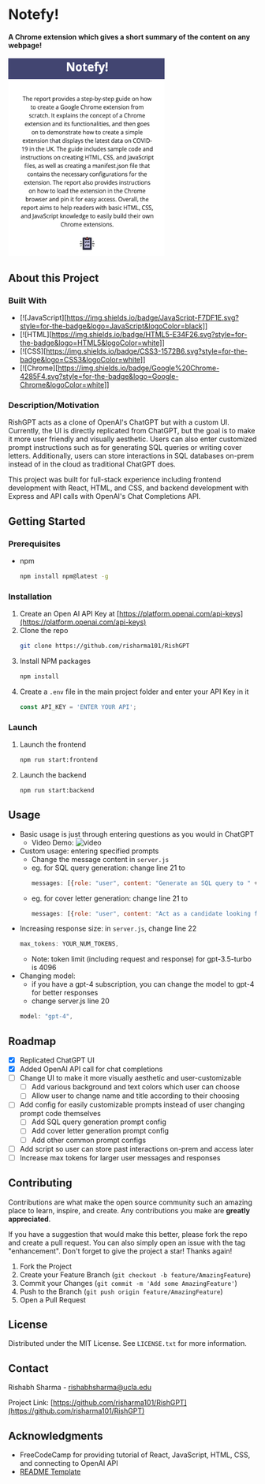 # Notefy!

#### A Chrome extension which gives a short summary of the content on any webpage! 
<img src="icons/notefy-demo.png" alt="Image" height="400">

## About this Project
### Built With
- [![JavaScript][https://img.shields.io/badge/JavaScript-F7DF1E.svg?style=for-the-badge&logo=JavaScript&logoColor=black]]
- [![HTML][https://img.shields.io/badge/HTML5-E34F26.svg?style=for-the-badge&logo=HTML5&logoColor=white]]
- [![CSS][https://img.shields.io/badge/CSS3-1572B6.svg?style=for-the-badge&logo=CSS3&logoColor=white]]
- [![Chrome][https://img.shields.io/badge/Google%20Chrome-4285F4.svg?style=for-the-badge&logo=Google-Chrome&logoColor=white]]
  
### Description/Motivation
RishGPT acts as a clone of OpenAI's ChatGPT but with a custom UI. Currently, the UI is directly replicated from ChatGPT, but the goal is to make it more user friendly and visually aesthetic. Users can also enter customized prompt instructions such as for generating SQL queries or writing cover letters. Additionally, users can store interactions in SQL databases on-prem instead of in the cloud as traditional ChatGPT does.

This project was built for full-stack experience including frontend development with React, HTML, and CSS, and backend development with Express and API calls with OpenAI's Chat Completions API.




## Getting Started
### Prerequisites
* npm
  ```sh
  npm install npm@latest -g
  ```
### Installation
1. Create an Open AI API Key at [https://platform.openai.com/api-keys](https://platform.openai.com/api-keys)
2. Clone the repo
   ```sh
   git clone https://github.com/risharma101/RishGPT
   ```
3. Install NPM packages
   ```sh
   npm install
   ```
4. Create a `.env` file in the main project folder and enter your API Key in it
   ```js
   const API_KEY = 'ENTER YOUR API';
   ```
### Launch
1. Launch the frontend
   ```sh
   npm run start:frontend
   ```
2. Launch the backend
   ```sh
   npm run start:backend
   ```

<!-- USAGE EXAMPLES -->
## Usage
- Basic usage is just through entering questions as you would in ChatGPT
  - Video Demo: ![video](https://github.com/risharma101/ChatGPT-Clone/assets/52262619/d021fe6b-0591-4630-add8-57eb5efe0229)
- Custom usage: entering specified prompts
  - Change the message content in `server.js`
  - eg. for SQL query generation: change line 21 to
    ```js
    messages: [{role: "user", content: "Generate an SQL query to " + req.body.message}],
    ```
  - eg. for cover letter generation: change line 21 to
    ```js
    messages: [{role: "user", content: "Act as a candidate looking for a job. Write me a cover letter for the following role and qualifications " + req.body.message}],
    ```
- Increasing response size: in `server.js`, change line 22
  ```js
  max_tokens: YOUR_NUM_TOKENS,
  ```
  - Note: token limit (including request and response) for gpt-3.5-turbo is 4096
- Changing model:
  - if you have a gpt-4 subscription, you can change the model to gpt-4 for better responses
  - change server.js line 20
  ```js
  model: "gpt-4",
  ```

<!-- ROADMAP -->
## Roadmap
- [X] Replicated ChatGPT UI
- [X] Added OpenAI API call for chat completions
- [ ] Change UI to make it more visually aesthetic and user-customizable
    - [ ] Add various background and text colors which user can choose
    - [ ] Allow user to change name and title according to their choosing
- [ ] Add config for easily customizable prompts instead of user changing prompt code themselves
    - [ ] Add SQL query generation prompt config
    - [ ] Add cover letter generation prompt config
    - [ ] Add other common prompt configs
- [ ] Add script so user can store past interactions on-prem and access later
- [ ] Increase max tokens for larger user messages and responses

<!-- CONTRIBUTING -->
## Contributing
Contributions are what make the open source community such an amazing place to learn, inspire, and create. Any contributions you make are **greatly appreciated**.

If you have a suggestion that would make this better, please fork the repo and create a pull request. You can also simply open an issue with the tag "enhancement".
Don't forget to give the project a star! Thanks again!

1. Fork the Project
2. Create your Feature Branch (`git checkout -b feature/AmazingFeature`)
3. Commit your Changes (`git commit -m 'Add some AmazingFeature'`)
4. Push to the Branch (`git push origin feature/AmazingFeature`)
5. Open a Pull Request

<!-- LICENSE -->
## License
Distributed under the MIT License. See `LICENSE.txt` for more information.

<!-- CONTACT -->
## Contact

Rishabh Sharma - rishabhsharma@ucla.edu

Project Link: [https://github.com/risharma101/RishGPT](https://github.com/risharma101/RishGPT)


<!-- ACKNOWLEDGMENTS -->
## Acknowledgments
* FreeCodeCamp for providing tutorial of React, JavaScript, HTML, CSS, and connecting to OpenAI API
* [README Template](https://github.com/othneildrew/Best-README-Template)
   
[OpenAI]: https://img.shields.io/badge/OpenAI-412991.svg?style=for-the-badge&logo=OpenAI&logoColor=white
[OpenAI-url]: https://platform.openai.com/docs/guides/text-generation
[Express.js]: https://img.shields.io/badge/Express.js-404D59?style=for-the-badge
[Express-url]: https://expressjs.org/
[React.js]: https://img.shields.io/badge/React-20232A?style=for-the-badge&logo=react&logoColor=61DAFB
[React-url]: https://reactjs.org/
